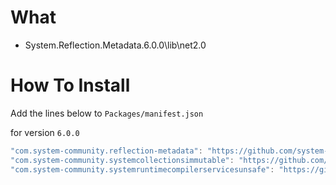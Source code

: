 # What
- System.Reflection.Metadata.6.0.0\lib\net2.0


# How To Install

Add the lines below to `Packages/manifest.json`

for version `6.0.0`
```csharp
"com.system-community.reflection-metadata": "https://github.com/system-community/SystemReflectionMetadata.git?path=Assets/_Root#6.0.0",
"com.system-community.systemcollectionsimmutable": "https://github.com/system-community/SystemCollectionsImmutable.git?path=Assets/_Root#6.0.0",
"com.system-community.systemruntimecompilerservicesunsafe": "https://github.com/system-community/SystemRuntimeCompilerServicesUnsafe.git?path=Assets/_Root#6.0.0",
```
